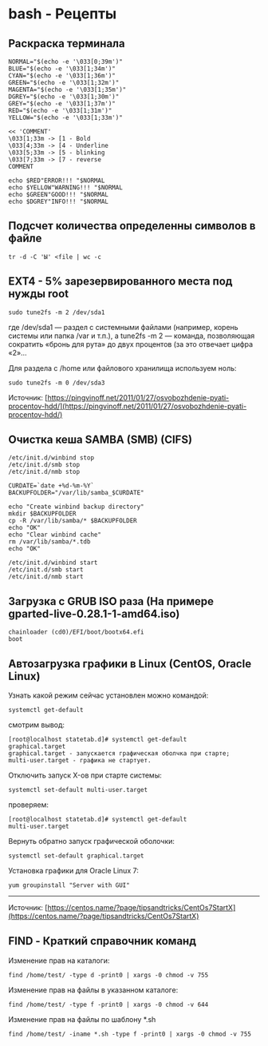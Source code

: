 # bash - Рецепты

## Раскраска терминала

```
NORMAL="$(echo -e '\033[0;39m')"
BLUE="$(echo -e '\033[1;34m')"
CYAN="$(echo -e '\033[1;36m')"
GREEN="$(echo -e '\033[1;32m')"
MAGENTA="$(echo -e '\033[1;35m')"
DGREY="$(echo -e '\033[1;30m')"
GREY="$(echo -e '\033[1;37m')"
RED="$(echo -e '\033[1;31m')"
YELLOW="$(echo -e '\033[1;33m')"

<< 'COMMENT'
\033[1;33m -> [1 - Bold
\033[4;33m -> [4 - Underline
\033[5;33m -> [5 - blinking
\033[7;33m -> [7 - reverse
COMMENT

echo $RED"ERROR!!! "$NORMAL
echo $YELLOW"WARNING!!! "$NORMAL
echo $GREEN"GOOD!!! "$NORMAL
echo $DGREY"INFO!!! "$NORMAL

```
## Подсчет количества определенны символов в файле

```
tr -d -C 'Ы' <file | wc -c
```

## EXT4 - 5% зарезервированного места под нужды root

```
sudo tune2fs -m 2 /dev/sda1
```

где /dev/sda1 — раздел с системными файлами (например, корень системы или папка /var и т.п.), а tune2fs -m 2 — команда, позволяющая сократить «бронь для рута» до двух процентов (за это отвечает цифра «2»…

Для раздела с /home или файлового хранилища используем ноль:

```
sudo tune2fs -m 0 /dev/sda3
```

Источник: [https://pingvinoff.net/2011/01/27/osvobozhdenie-pyati-procentov-hdd/](https://pingvinoff.net/2011/01/27/osvobozhdenie-pyati-procentov-hdd/)

## Очистка кеша SAMBA (SMB) (CIFS)

```
/etc/init.d/winbind stop
/etc/init.d/smb stop
/etc/init.d/nmb stop

CURDATE=`date +%d-%m-%Y`
BACKUPFOLDER="/var/lib/samba_$CURDATE"

echo "Create winbind backup directory"
mkdir $BACKUPFOLDER
cp -R /var/lib/samba/* $BACKUPFOLDER
echo "OK"
echo "Clear winbind cache"
rm /var/lib/samba/*.tdb
echo "OK"

/etc/init.d/winbind start
/etc/init.d/smb start
/etc/init.d/nmb start
```

## Загрузка с GRUB ISO раза (На примере gparted-live-0.28.1-1-amd64.iso)

```
chainloader (cd0)/EFI/boot/bootx64.efi
boot
```

## Автозагрузка графики в Linux (CentOS, Oracle Linux)

Узнать какой режим сейчас установлен можно командой:
```
systemctl get-default
```

смотрим вывод:
```
[root@localhost statetab.d]# systemctl get-default
graphical.target
graphical.target - запускается графическая оболчка при старте;
multi-user.target - графика не стартует.
```

Отключить запуск X-ов при старте системы:

```
systemctl set-default multi-user.target
```
проверяем:
```
[root@localhost statetab.d]# systemctl get-default
multi-user.target
```

Вернуть обратно запуск графической оболочки:
```
systemctl set-default graphical.target
 ```

Установка графики для Oracle Linux 7:

```
yum groupinstall "Server with GUI"
```


---
Источник: [https://centos.name/?page/tipsandtricks/CentOs7StartX](https://centos.name/?page/tipsandtricks/CentOs7StartX)

## FIND - Краткий справочник команд

Изменение прав на каталоги:
```
find /home/test/ -type d -print0 | xargs -0 chmod -v 755
```

Изменение прав на файлы в указанном каталоге:
```
find /home/test/ -type f -print0 | xargs -0 chmod -v 644
```

Изменение прав на файлы по шаблону *.sh
```
find /home/test/ -iname *.sh -type f -print0 | xargs -0 chmod -v 755
```